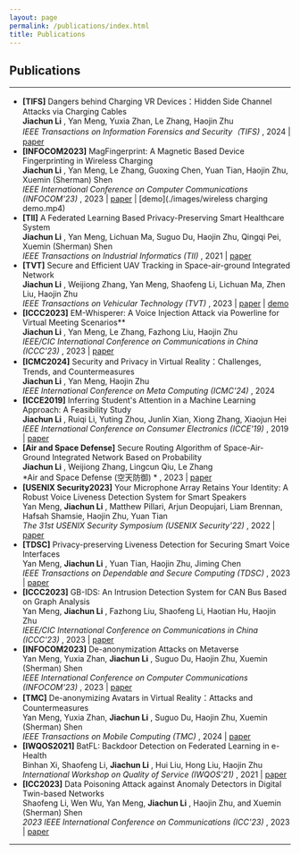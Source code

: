 ```yaml
---
layout: page
permalink: /publications/index.html
title: Publications
---
```


## Publications

---

- **[TIFS]** Dangers behind Charging VR Devices：Hidden Side Channel Attacks via Charging Cables<br>
   **Jiachun Li** , Yan Meng, Yuxia Zhan, Le Zhang, Haojin Zhu<br>
   *IEEE Transactions on Information Forensics and Security（TIFS)* , 2024 | [paper](https://ieeexplore.ieee.org/document/10684784)
-  **[INFOCOM2023]** MagFingerprint: A Magnetic Based Device Fingerprinting in Wireless Charging<br>
   **Jiachun Li** , Yan Meng, Le Zhang, Guoxing Chen, Yuan Tian, Haojin Zhu, Xuemin (Sherman) Shen<br>
   *IEEE International Conference on Computer Communications (INFOCOM'23)* , 2023 | [paper](./images/jiachuninfocom.pdf) | [demo](./images/wireless charging demo.mp4)
- **[TII]** A Federated Learning Based Privacy-Preserving Smart Healthcare System<br>
   **Jiachun Li** , Yan Meng, Lichuan Ma, Suguo Du, Haojin Zhu, Qingqi Pei, Xuemin (Sherman) Shen<br>
   *IEEE Transactions on Industrial Informatics (TII)* , 2021 | [paper](https://ieeexplore.ieee.org/abstract/document/9492000)
- **[TVT]** Secure and Efficient UAV Tracking in Space-air-ground Integrated Network<br>
   **Jiachun Li** , Weijiong Zhang, Yan Meng, Shaofeng Li, Lichuan Ma, Zhen Liu, Haojin Zhu<br>
   *IEEE Transactions on Vehicular Technology (TVT)* , 2023 | [paper](https://ieeexplore.ieee.org/document/10064000) | [demo](./images/SAGIN.mp4)
- **[ICCC2023]** EM-Whisperer: A Voice Injection Attack via Powerline for Virtual Meeting Scenarios**<br>
   **Jiachun Li** , Yan Meng, Le Zhang, Fazhong Liu, Haojin Zhu<br>
   *IEEE/CIC International Conference on Communications in China (ICCC'23)* , 2023 | [paper](./images/jiachuniccc.pdf)
- **[ICMC2024]** Security and Privacy in Virtual Reality：Challenges, Trends, and Countermeasures<br>
   **Jiachun Li** , Yan Meng, Haojin Zhu<br>
   *IEEE International Conference on Meta Computing (ICMC'24)* , 2024
- **[ICCE2019]** Inferring Student's Attention in a Machine Learning Approach: A Feasibility Study<br>
   **Jiachun Li** , Ruiqi Li, Yuting Zhou, Junlin Xian, Xiong Zhang, Xiaojun Hei<br>
   *IEEE International Conference on Consumer Electronics (ICCE'19)* , 2019 | [paper](https://ieeexplore.ieee.org/abstract/document/8991763)
- **[Air and Space Defense]** Secure Routing Algorithm of Space-Air-Ground Integrated Network Based on Probability<br>
   **Jiachun Li** , Weijiong Zhang, Lingcun Qiu, Le Zhang<br>
   *Air and Space Defense (空天防御) * , 2023 | [paper](./images/3.pdf)
- **[USENIX Security2023]** Your Microphone Array Retains Your Identity: A Robust Voice Liveness Detection System for Smart Speakers<br>
   Yan Meng,  **Jiachun Li** , Matthew Pillari, Arjun Deopujari, Liam Brennan, Hafsah Shamsie, Haojin Zhu, Yuan Tian<br>
   *The 31st USENIX Security Symposium (USENIX Security'22)* , 2022 | [paper](https://www.usenix.org/system/files/sec22summer_meng.pdf)
- **[TDSC]** Privacy-preserving Liveness Detection for Securing Smart Voice Interfaces<br>
   Yan Meng,  **Jiachun Li** , Yuan Tian, Haojin Zhu, Jiming Chen<br>
   *IEEE Transactions on Dependable and Secure Computing (TDSC)* , 2023 | [paper](https://ieeexplore.ieee.org/document/10265181)
- **[ICCC2023]** GB-IDS: An Intrusion Detection System for CAN Bus Based on Graph Analysis<br>
   Yan Meng,  **Jiachun Li** , Fazhong Liu, Shaofeng Li, Haotian Hu, Haojin Zhu<br>
   *IEEE/CIC International Conference on Communications in China (ICCC'23)* , 2023 | [paper](./images/yaniccc.pdf)
- **[INFOCOM2023]** De-anonymization Attacks on Metaverse<br>
   Yan Meng, Yuxia Zhan,  **Jiachun Li** , Suguo Du, Haojin Zhu, Xuemin (Sherman) Shen<br>
   *IEEE International Conference on Computer Communications (INFOCOM'23)* , 2023 | [paper](./images/yaninfocom.pdf)
- **[TMC]** De-anonymizing Avatars in Virtual Reality：Attacks and Countermeasures<br>
   Yan Meng, Yuxia Zhan,  **Jiachun Li** , Suguo Du, Haojin Zhu, Xuemin (Sherman) Shen<br>
   *IEEE Transactions on Mobile Computing (TMC)* , 2024 | [paper](https://ieeexplore.ieee.org/abstract/document/10592805)
- **[IWQOS2021]** BatFL: Backdoor Detection on Federated Learning in e-Health<br>
   Binhan Xi, Shaofeng Li,  **Jiachun Li** , Hui Liu, Hong Liu, Haojin Zhu<br>
   *International Workshop on Quality of Service (IWQOS'21)* , 2021 | [paper](https://ieeexplore.ieee.org/abstract/document/9521339)
- **[ICC2023]** Data Poisoning Attack against Anomaly Detectors in Digital Twin-based Networks<br>
   Shaofeng Li, Wen Wu, Yan Meng,  **Jiachun Li** , Haojin Zhu, and Xuemin (Sherman) Shen<br>
   *2023 IEEE International Conference on Communications (ICC'23)* , 2023 | [paper](./images/shaofengicc.pdf)

---

<br>
